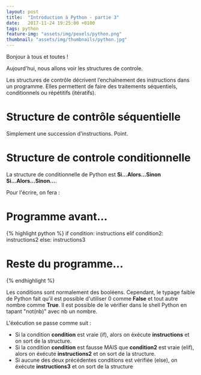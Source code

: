 ```yaml
---
layout: post
title:  "Introduction à Python - partie 3"
date:   2017-11-24 19:25:00 +0100
tags: python
feature-img: "assets/img/pexels/python.png"
thumbnail: "assets/img/thumbnails/python.jpg"
---
```


Bonjour à tous et toutes !

Aujourd'hui, nous allons voir les structures de controle.

Les structures de contrôle décrivent l’enchaînement des instructions dans un programme. Elles permettent de faire des traitements séquentiels, conditionnels ou répétitifs (itératifs).


# Structure de contrôle séquentielle

Simplement une succession d'instructions. Point.

# Structure de controle conditionnelle

La structure de conditionnelle de Python est **Si...Alors...Sinon Si...Alors...Sinon...**. 

Pour l'écrire, on fera :
# Programme avant...

{% highlight python %}
if condition:
	instructions
elif condition2:
	instructions2
else:
	instructions3 

# Reste du programme...
{% endhighlight %}

Les conditions sont normalement des booléens. Cependant, le typage faible de Python fait qu'il est possible d'utiliser 0 comme **False** et tout autre nombre comme **True**. Il est possible de le vérifier dans le shell Python en tapant "not(nb)" avec nb un nombre.

L'éxécution se passe comme suit :

* Si la condition **condition** est vraie (if), alors on éxécute **instructions** et on sort de la structure.
* Si la condition **condition** est fausse MAIS que **condition2** est vraie (elif), alors on éxécute **instructions2** et on sort de la structure.
* Si aucune des deux précédentes conditions est vérifiée (else), on éxécute **instructions3** et on sort de la structure










